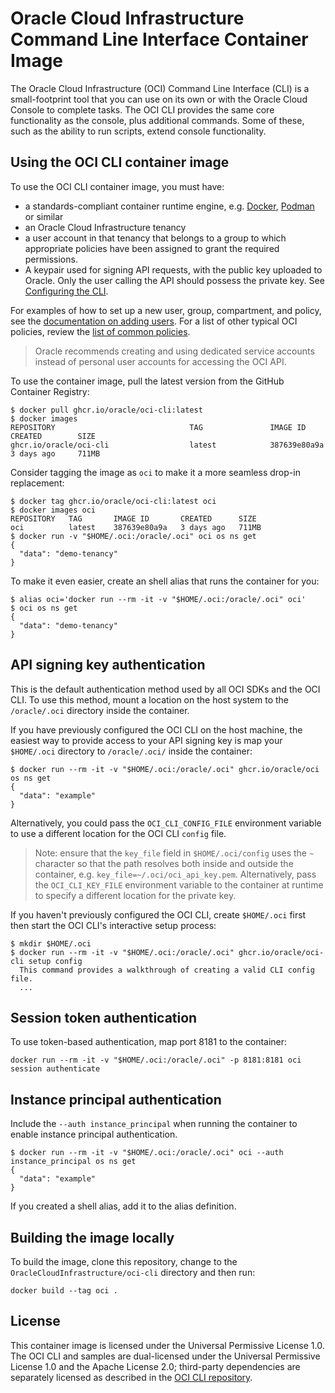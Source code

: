 # Oracle Cloud Infrastructure Command Line Interface Container Image

The Oracle Cloud Infrastructure (OCI) Command Line Interface (CLI) is a small-footprint tool that you can use on its own or with the Oracle Cloud Console to complete tasks. The OCI CLI provides the same core functionality as the console, plus additional commands. Some of these, such as the ability to run scripts, extend console functionality.

## Using the OCI CLI container image

To use the OCI CLI container image, you must have:

* a standards-compliant container runtime engine, e.g. [Docker][6], [Podman][7] or similar
* an Oracle Cloud Infrastructure tenancy
* a user account in that tenancy that belongs to a group to which appropriate policies have been assigned to grant the required permissions.
* A keypair used for signing API requests, with the public key uploaded to Oracle. Only the user calling the API should possess the private key. See [Configuring the CLI][3].

For examples of how to set up a new user, group, compartment, and policy, see the [documentation on adding users][1]. For a list of other typical OCI policies, review the [list of common policies][2].

> Oracle recommends creating and using dedicated service accounts instead of personal user accounts for accessing the OCI API.

To use the container image, pull the latest version from the GitHub Container Registry:

```shell
$ docker pull ghcr.io/oracle/oci-cli:latest
$ docker images
REPOSITORY                              TAG               IMAGE ID       CREATED        SIZE
ghcr.io/oracle/oci-cli                  latest            387639e80a9a   3 days ago     711MB
```
Consider tagging the image as `oci` to make it a more seamless drop-in replacement:

```shell
$ docker tag ghcr.io/oracle/oci-cli:latest oci
$ docker images oci
REPOSITORY   TAG       IMAGE ID       CREATED      SIZE
oci          latest    387639e80a9a   3 days ago   711MB
$ docker run -v "$HOME/.oci:/oracle/.oci" oci os ns get
{
  "data": "demo-tenancy"
}
```

To make it even easier, create an shell alias that runs the container for you:

```shell
$ alias oci='docker run --rm -it -v "$HOME/.oci:/oracle/.oci" oci'
$ oci os ns get
{
  "data": "demo-tenancy"
}
```

## API signing key authentication

This is the default authentication method used by all OCI SDKs and the OCI CLI. To use this method, mount a location on the host system to the `/oracle/.oci` directory inside the container.

If you have previously configured the OCI CLI on the host machine, the easiest way to provide access to your API signing key is map your `$HOME/.oci` directory to `/oracle/.oci/` inside the container:

```shell
$ docker run --rm -it -v "$HOME/.oci:/oracle/.oci" ghcr.io/oracle/oci os ns get
{
  "data": "example"
}
```

Alternatively, you could pass the `OCI_CLI_CONFIG_FILE` environment variable to use a different location for the OCI CLI `config` file.

> Note: ensure that the `key_file` field in `$HOME/.oci/config` uses the `~` character so that the path resolves both inside and outside the container, e.g. `key_file=~/.oci/oci_api_key.pem`. Alternatively, pass the `OCI_CLI_KEY_FILE` environment variable to the container at runtime to specify a different location for the private key.

 If you haven't previously configured the OCI CLI, create `$HOME/.oci` first then start the OCI CLI's interactive setup process:

 ```shell
$ mkdir $HOME/.oci
$ docker run --rm -it -v "$HOME/.oci:/oracle/.oci" ghcr.io/oracle/oci-cli setup config
   This command provides a walkthrough of creating a valid CLI config file.
   ...
```

## Session token authentication

To use token-based authentication, map port 8181 to the container:

```shell
docker run --rm -it -v "$HOME/.oci:/oracle/.oci" -p 8181:8181 oci session authenticate
```

## Instance principal authentication

Include the `--auth instance_principal` when running the container to enable instance principal authentication.

```shell
$ docker run --rm -it -v "$HOME/.oci:/oracle/.oci" oci --auth instance_principal os ns get
{
  "data": "example"
}
```

 If you created a shell alias, add it to the alias definition.

## Building the image locally

To build the image, clone this repository, change to the `OracleCloudInfrastructure/oci-cli` directory and then run:

```shell
docker build --tag oci .
```

## License

This container image is licensed under the Universal Permissive License 1.0. The OCI CLI and samples are dual-licensed under the Universal Permissive License 1.0 and the Apache License 2.0; third-party dependencies are separately licensed as described in the [OCI CLI repository][5].

[1]: https://docs.oracle.com/en-us/iaas/Content/GSG/Tasks/addingusers.htm#Adding_Users
[2]: https://docs.oracle.com/en-us/iaas/Content/Identity/Concepts/commonpolicies.htm#top
[3]: https://docs.oracle.com/en-us/iaas/Content/API/Concepts/apisigningkey.htm#Required_Keys_and_OCIDs
[4]: https://docs.oracle.com/en-us/iaas/Content/API/SDKDocs/clitoken.htm#Tokenbased_Authentication_for_the_CLI
[5]: https://github.com/oracle/oci-cli
[6]: https://www.docker.com/
[7]: https://podman.io/
